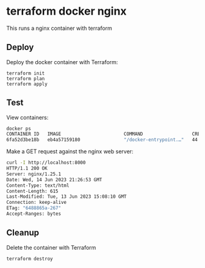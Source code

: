 # terraform docker nginx 

This runs a nginx container with terraform

## Deploy

Deploy the docker container with Terraform:

```
terraform init
terraform plan
terraform apply
```

## Test

View containers:

```bash
docker ps
CONTAINER ID   IMAGE                       COMMAND                  CREATED          STATUS                 PORTS                   NAMES
6fa52d3be18b   eb4a57159180                "/docker-entrypoint.…"   44 seconds ago   Up 43 seconds          0.0.0.0:8000->80/tcp    nginx
```

Make a GET request against the nginx web server:

```bash
curl -I http://localhost:8000
HTTP/1.1 200 OK
Server: nginx/1.25.1
Date: Wed, 14 Jun 2023 21:26:53 GMT
Content-Type: text/html
Content-Length: 615
Last-Modified: Tue, 13 Jun 2023 15:08:10 GMT
Connection: keep-alive
ETag: "6488865a-267"
Accept-Ranges: bytes
```

## Cleanup

Delete the container with Terraform

```bash
terraform destroy
```

